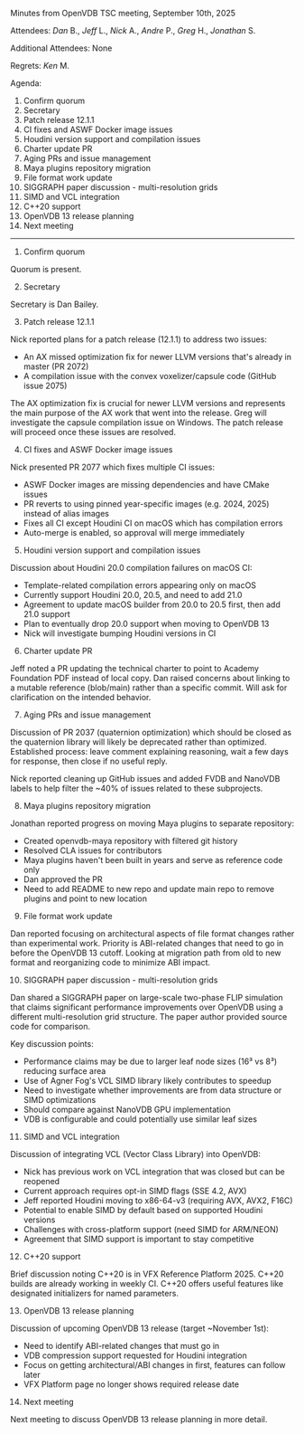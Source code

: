 Minutes from OpenVDB TSC meeting, September 10th, 2025

Attendees: *Dan* B., *Jeff* L., *Nick* A., *Andre* P., *Greg* H., *Jonathan* S.

Additional Attendees: None

Regrets: *Ken* M.

Agenda:

1) Confirm quorum
2) Secretary  
3) Patch release 12.1.1
4) CI fixes and ASWF Docker image issues
5) Houdini version support and compilation issues
6) Charter update PR
7) Aging PRs and issue management
8) Maya plugins repository migration
9) File format work update
10) SIGGRAPH paper discussion - multi-resolution grids
11) SIMD and VCL integration
12) C++20 support
13) OpenVDB 13 release planning
14) Next meeting

------------

1) Confirm quorum

Quorum is present.

2) Secretary

Secretary is Dan Bailey.

3) Patch release 12.1.1

Nick reported plans for a patch release (12.1.1) to address two issues:
- An AX missed optimization fix for newer LLVM versions that's already in master (PR 2072)
- A compilation issue with the convex voxelizer/capsule code (GitHub issue 2075)

The AX optimization fix is crucial for newer LLVM versions and represents the main purpose of
the AX work that went into the release. Greg will investigate the capsule compilation issue on
Windows. The patch release will proceed once these issues are resolved.

4) CI fixes and ASWF Docker image issues

Nick presented PR 2077 which fixes multiple CI issues:
- ASWF Docker images are missing dependencies and have CMake issues
- PR reverts to using pinned year-specific images (e.g. 2024, 2025) instead of alias images
- Fixes all CI except Houdini CI on macOS which has compilation errors
- Auto-merge is enabled, so approval will merge immediately

5) Houdini version support and compilation issues

Discussion about Houdini 20.0 compilation failures on macOS CI:
- Template-related compilation errors appearing only on macOS
- Currently support Houdini 20.0, 20.5, and need to add 21.0
- Agreement to update macOS builder from 20.0 to 20.5 first, then add 21.0 support
- Plan to eventually drop 20.0 support when moving to OpenVDB 13
- Nick will investigate bumping Houdini versions in CI

6) Charter update PR

Jeff noted a PR updating the technical charter to point to Academy Foundation PDF instead of
local copy. Dan raised concerns about linking to a mutable reference (blob/main) rather than a
specific commit. Will ask for clarification on the intended behavior.

7) Aging PRs and issue management

Discussion of PR 2037 (quaternion optimization) which should be closed as the quaternion
library will likely be deprecated rather than optimized. Established process: leave comment
explaining reasoning, wait a few days for response, then close if no useful reply.

Nick reported cleaning up GitHub issues and added FVDB and NanoVDB labels to help filter the
~40% of issues related to these subprojects.

8) Maya plugins repository migration

Jonathan reported progress on moving Maya plugins to separate repository:
- Created openvdb-maya repository with filtered git history
- Resolved CLA issues for contributors
- Maya plugins haven't been built in years and serve as reference code only
- Dan approved the PR
- Need to add README to new repo and update main repo to remove plugins and point to new
  location

9) File format work update

Dan reported focusing on architectural aspects of file format changes rather than experimental
work. Priority is ABI-related changes that need to go in before the OpenVDB 13 cutoff. Looking
at migration path from old to new format and reorganizing code to minimize ABI impact.

10) SIGGRAPH paper discussion - multi-resolution grids

Dan shared a SIGGRAPH paper on large-scale two-phase FLIP simulation that claims significant
performance improvements over OpenVDB using a different multi-resolution grid structure. The
paper author provided source code for comparison.

Key discussion points:
- Performance claims may be due to larger leaf node sizes (16³ vs 8³) reducing surface area
- Use of Agner Fog's VCL SIMD library likely contributes to speedup
- Need to investigate whether improvements are from data structure or SIMD optimizations
- Should compare against NanoVDB GPU implementation
- VDB is configurable and could potentially use similar leaf sizes

11) SIMD and VCL integration

Discussion of integrating VCL (Vector Class Library) into OpenVDB:
- Nick has previous work on VCL integration that was closed but can be reopened
- Current approach requires opt-in SIMD flags (SSE 4.2, AVX)
- Jeff reported Houdini moving to x86-64-v3 (requiring AVX, AVX2, F16C)
- Potential to enable SIMD by default based on supported Houdini versions
- Challenges with cross-platform support (need SIMD for ARM/NEON)
- Agreement that SIMD support is important to stay competitive

12) C++20 support

Brief discussion noting C++20 is in VFX Reference Platform 2025. C++20 builds are already
working in weekly CI. C++20 offers useful features like designated initializers for named
parameters.

13) OpenVDB 13 release planning

Discussion of upcoming OpenVDB 13 release (target ~November 1st):
- Need to identify ABI-related changes that must go in
- VDB compression support requested for Houdini integration
- Focus on getting architectural/ABI changes in first, features can follow later
- VFX Platform page no longer shows required release date

14) Next meeting

Next meeting to discuss OpenVDB 13 release planning in more detail.
